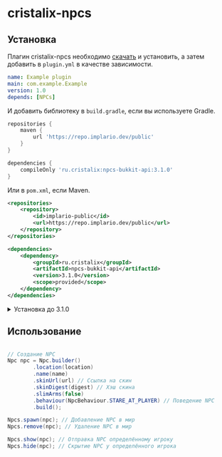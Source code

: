 # cristalix-npcs

## Установка

Плагин cristalix-npcs необходимо [скачать](https://repo.implario.dev/public/ru/cristalix/npcs-bukkit-api) и установить, а затем добавить в `plugin.yml` в качестве зависимости.

```yml
name: Example plugin
main: com.example.Example
version: 1.0
depends: [NPCs]
```

И добавить библиотеку в `build.gradle`, если вы используете Gradle.

```groovy
repositories {
    maven {
        url 'https://repo.implario.dev/public'
    }
}

dependencies {
    compileOnly 'ru.cristalix:npcs-bukkit-api:3.1.0'
}
```

Или в `pom.xml`, если Maven.

```xml
<repositories>
    <repository>
        <id>implario-public</id>
        <url>https://repo.implario.dev/public</url>
    </repository>
</repositories>

<dependencies>
    <dependency>
        <groupId>ru.cristalix</groupId>
        <artifactId>npcs-bukkit-api</artifactId>
        <version>3.1.0</version>
        <scope>provided</scope>
    </dependency>
</dependencies>
```

<details>
  <summary>Установка до 3.1.0</summary>

### До 3.1.0

Проект cristalix-npcs необходимо включать в один из своих плагинов.

```groovy
repositories {
    maven {
        url 'https://repo.implario.dev/public'
    }
}

dependencies {
    implementation 'ru.cristalix:npcs-bukkit-api:3.0.0'
}
```

</details>


## Использование

```java

// Создание NPC
Npc npc = Npc.builder()
        .location(location)
        .name(name)
        .skinUrl(url) // Ссылка на скин
        .skinDigest(digest) // Хэш скина
        .slimArms(false)
        .behaviour(NpcBehaviour.STARE_AT_PLAYER) // Поведение NPC
        .build();

Npcs.spawn(npc); // Добавление NPC в мир
Npcs.remove(npc); // Удаление NPC в мир

Npcs.show(npc); // Отправка NPC определённому игроку
Npcs.hide(npc); // Скрытие NPC у определённого игрока


```